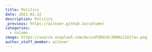 ```yaml
---
title: Politics
date: 2021-02-22
description: Politics 
_previous: https://ailever.github.io/column/
categories:
  - column
image: https://source.unsplash.com/AvczuPZK6C0/2000x1322?a=.png
author_staff_member: ailever
---
```


